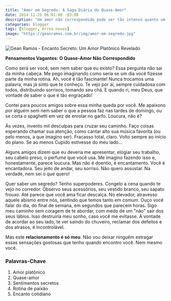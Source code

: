 ```yaml
---
title: "Amor em Segredo: A Saga Diária do Quase-Amor"
date: 2014-11-25 06:01:00 -03:00
description: "Um amor não correspondido pode ser tão intenso quanto um verdadeiro? Descubra nesse relato!"
categories: blogger
tags: [blogger, erros novos]
image: "https://geanramos.com.br/img/amor-em-segredo.jpg"
---
```


![Gean Ramos - Encanto Secreto: Um Amor Platônico Revelado](https://geanramos.com.br/img/amor-em-segredo.jpg)

 **Pensamentos Vagantes: O Quase-Amor Não Correspondido**

Como será ser você, sem nem saber que eu existo? Essa pergunta não sai da minha cabeça. Me pego imaginando como seria se um dia você fizesse parte da minha rotina. Ah, você é tão fascinante! Nunca trocamos uma palavra, mas já sinto que te conheço. Te vejo por aí, sempre cuidadosa com todos, distribuindo sorrisos, tomando seu chá. E quando ri, meu Deus, que vontade de saber o que é tão engraçado!

Contei para poucos amigos sobre essa minha queda por você. Me apaixono por alguém sem nem saber o que a pessoa faz nas tardes de domingo, ou se corta o spaghetti em vez de enrolar no garfo. Loucura, não é?

Às vezes, invento mil desculpas para cruzar seu caminho. Faço coisas esperando chamar sua atenção, como cantar alto sua música favorita (ou pelo menos, a que imagino ser). Fracasso total, claro. Volto sempre ao início do plano. Se ao menos Cupido estivesse do meu lado...

Alguns amigos dizem que eu deveria me apresentar, elogiar seu trabalho, seu cabelo preso, o perfume que você usa. Me imagino fazendo isso e, honestamente, parece loucura. Mas não é doentio, é encantamento. Você é encantadora. Seu jeito de andar, seu sorriso. Não quero assustar. Na verdade, nem sei o que quero!

Quer saber um segredo? Tenho superpoderes. Congelo a cena quando te vejo no corredor. Observo seus acessórios, seu vestido branco, seu sapato frouxo. Até parece que você ama ficar descalça. No elevador, atravesso aquele abismo entre nós, sentindo que temos tanto em comum. Ouço você falar do dia, do final de semana, em segundos que parecem horas. Sigo meu caminho sem coragem de te abordar, com medo de um "não" sair dos seus lábios. Isso destruiria meu sonho, caso você me evitasse. A vontade de acordar ao seu lado, te ver saindo do chuveiro, reclamar dos defeitos e dos atrasos, é incontrolável. 

Mas este **relacionamento é só meu**. Não vou deixar ninguém estragar essas sensações gostosas que tenho quando encontro você. Nem mesmo você.

### Palavras-Chave
1. Amor platônico
2. Quase-amor
3. Sentimentos secretos
4. Rotina de paixão
5. Encanto cotidiano